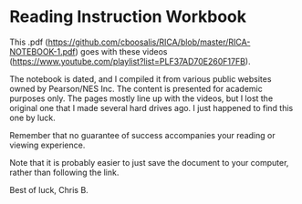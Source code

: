 # Reading Instruction Workbook
This .pdf (https://github.com/cboosalis/RICA/blob/master/RICA-NOTEBOOK-1.pdf) goes with these videos (https://www.youtube.com/playlist?list=PLF37AD70E260F17FB).

The notebook is dated, and I compiled it from various public websites owned by Pearson/NES Inc. The content is presented for academic purposes only. The pages mostly line up with the videos, but I lost the original one that I made several hard drives ago. I just happened to find this one by luck. 

Remember that no guarantee of success accompanies your reading or viewing experience. 

Note that it is probably easier to just save the document to your computer, rather than following the link. 

Best of luck,
Chris B.
